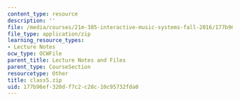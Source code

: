 ```yaml
---
content_type: resource
description: ''
file: /media/courses/21m-385-interactive-music-systems-fall-2016/177b96ef320df7c2c28c10c95732fda0_class5.zip
file_type: application/zip
learning_resource_types:
- Lecture Notes
ocw_type: OCWFile
parent_title: Lecture Notes and Files
parent_type: CourseSection
resourcetype: Other
title: class5.zip
uid: 177b96ef-320d-f7c2-c28c-10c95732fda0
---
```

